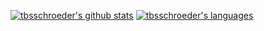 [![tbsschroeder's github stats](https://github-readme-stats.vercel.app/api?username=tbsschroeder&theme=dracula&show_icons=true)](https://github.com/anuraghazra/github-readme-stats)
[![tbsschroeder's languages](https://github-readme-stats.vercel.app/api/top-langs/?username=tbsschroeder&theme=dracula&show_icons=true&hide=javascript,css,html&langs_count=4)](https://github.com/tbsschroeder/tbsschroeder)
